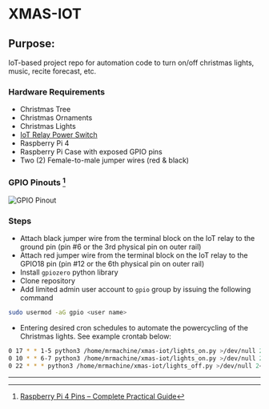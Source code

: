 # XMAS-IOT
## Purpose:
IoT-based project repo for automation code to turn on/off christmas lights, music, recite forecast, etc.

### Hardware Requirements
- Christmas Tree
- Christmas Ornaments
- Christmas Lights
- [IoT Relay Power Switch](https://cdn.sparkfun.com/assets/a/5/d/a/f/iot2spec.pdf)
- Raspberry Pi 4
- Raspberry Pi Case with exposed GPIO pins
- Two (2) Female-to-male jumper wires (red & black)

### GPIO Pinouts [^1]
![GPIO Pinout](https://user-images.githubusercontent.com/34361741/144728960-2cd4b6b4-2292-454d-ad31-eb245c8de8cf.png)

### Steps
- Attach black jumper wire from the terminal block on the IoT relay to the ground pin (pin #6 or the 3rd physical pin on outer rail)
- Attach red jumper wire from the terminal block on the IoT relay to the GPIO18 pin (pin #12 or the 6th physical pin on outer rail)
- Install ```gpiozero``` python library
- Clone repository
- Add limited admin user account to ```gpio``` group by issuing the following command

```bash
sudo usermod -aG gpio <user name>
```

- Entering desired cron schedules to automate the powercycling of the Christmas lights. See example crontab below:
```bash
0 17 * * 1-5 python3 /home/mrmachine/xmas-iot/lights_on.py >/dev/null 2<&1
0 10 * * 6-7 python3 /home/mrmachine/xmas-iot/lights_on.py >/dev/null 2<&1
0 22 * * * python3 /home/mrmachine/xmas-iot/lights_off.py >/dev/null 2<&1
```

---
[^1]: [Raspberry Pi 4 Pins – Complete Practical Guide](https://roboticsbackend.com/raspberry-pi-3-pins/)
